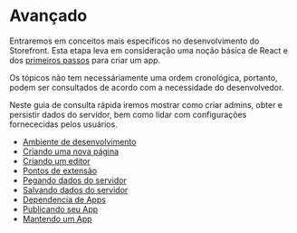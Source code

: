 # Avançado

Entraremos em conceitos mais específicos no desenvolvimento do Storefront. Esta etapa leva em consideração uma noção básica de React e dos [primeiros passos](primeiros-passos.md) para criar um app.

Os tópicos não tem necessáriamente uma ordem cronológica, portanto, podem ser consultados de acordo com a necessidade do desenvolvedor. 

Neste guia de consulta rápida iremos mostrar como criar admins, obter e persistir dados do servidor, bem como lidar com configurações fornececidas pelos usuários.

- [Ambiente de desenvolvimento](/ambiente-de-desenvolvimento.md)
- [Criando uma nova página](/criando-uma-nova-pagina.md)
- [Criando um editor](/criando-um-editor.md)
- [Pontos de extensão](/pontos-de-extensao.md)
- [Pegando dados do servidor](/pegando-dados-do-servidor.md)
- [Salvando dados do servidor](/salvando-dados-do-servidor.md)
- [Dependencia de Apps](/dependencia-de-apps.md)
- [Publicando seu App](/publicando-seu-app.md)
- [Mantendo um App](/mantendo-seu-app.md)